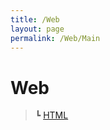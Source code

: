 ```yaml
---
title: /Web
layout: page
permalink: /Web/Main
---
```


# Web
>┗ [HTML](https://dobiisfree.github.io/Web/html)